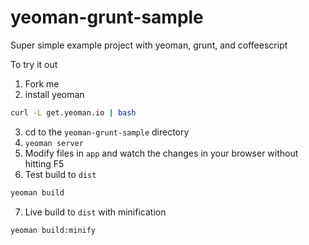 yeoman-grunt-sample
===================

Super simple example project with yeoman, grunt, and coffeescript

To try it out

1. Fork me
2. install yeoman
```bash
curl -L get.yeoman.io | bash
```
3. cd to the `yeoman-grunt-sample` directory
4. `yeoman server`
5. Modify files in `app` and watch the changes in your browser without hitting F5
6. Test build to `dist`
```bash
yeoman build
```
7. Live build to `dist` with minification
```bash
yeoman build:minify
```
